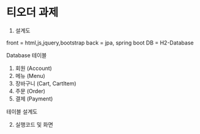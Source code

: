 # 티오더 과제

1. 설계도 

front = html,js,jquery,bootstrap
back = jpa, spring boot
DB = H2-Database

Database 테이블 
1. 회원 (Account)
2. 메뉴 (Menu)
3. 장바구니 (Cart, CartItem)
4. 주문 (Order)
5. 결제 (Payment)

테이블 설계도 



2. 실행코드 및 화면 
